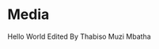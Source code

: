Media
=====
Hello World
Edited By Thabiso Muzi Mbatha


<!DOCTYPE html PUBLIC "-//W3C//DTD XHTML 1.0 Transittional//EN"
"http://www.w3.org/TR/xhtml1/DTD/xhtml1-tranasitional.dtd">
<html xmlns="http://www.w3.org/1999/xhtml">
<head>
  <title>Sample Page</title>
  <meta http-equiv="Content-Type" content="text/html; charset=iso-8859-1" />
</head>
<body>

<?php
$num = 5;
echo "The number entered is" .$num. ".";
?>
</body>
</html>
